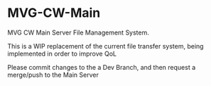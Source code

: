 # MVG-CW-Main

MVG CW Main Server File Management System.

This is a WIP replacement of the current file transfer system, being implemented in order to improve QoL

Please commit changes to the a Dev Branch, and then request a merge/push to the Main Server
